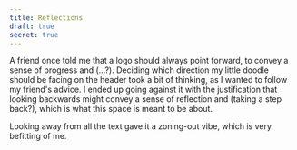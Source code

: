 ```yaml
---
title: Reflections
draft: true
secret: true
---
```


A friend once told me that a logo should always point forward, to convey a sense of progress and (...?). Deciding which direction my little doodle should be facing on the header took a bit of thinking, as I wanted to follow my friend's advice. I ended up going against it with the justification that looking backwards might convey a sense of reflection and (taking a step back?), which is what this space is meant to be about.

Looking away from all the text gave it a zoning-out vibe, which is very befitting of me.